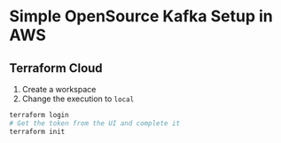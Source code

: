 
# Simple OpenSource Kafka Setup in AWS 

## Terraform Cloud 

1. Create a workspace 
2. Change the execution to `local`

```bash
terraform login
# Get the token from the UI and complete it
terraform init
```

